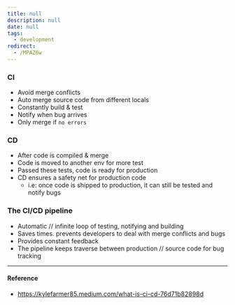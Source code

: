 ```yaml
---
title: null
description: null
date: null
tags:
  - development
redirect:
  - /MPAZ6w
---
```


### CI

- Avoid merge conflicts
- Auto merge source code from different locals
- Constantly build & test
- Notify when bug arrives
- Only merge if `no errors`

### CD

- After code is compiled & merge
- Code is moved to another env for more test
- Passed these tests, code is ready for production
- CD ensures a safety net for production code
  - i.e: once code is shipped to production, it can still be tested and notify bugs

### The CI/CD pipeline

- Automatic // infinite loop of testing, notifying and building
- Saves times. prevents developers to deal with merge conflicts and bugs
- Provides constant feedback
- The pipeline keeps traverse between production // source code for bug tracking

---

#### Reference

- https://kylefarmer85.medium.com/what-is-ci-cd-76d71b82898d
